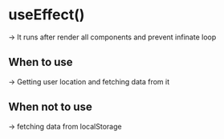 # useEffect()

-> It runs after render all components and prevent infinate loop

## When to use

-> Getting user location and fetching data from it

## When not to use

-> fetching data from localStorage
